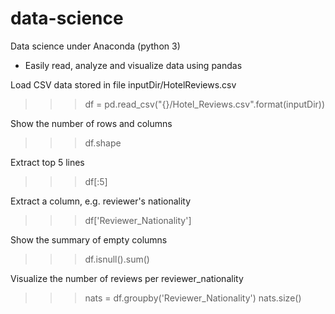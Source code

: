 # data-science
Data science under Anaconda (python 3)

+ Easily read, analyze and visualize data using pandas

Load CSV data stored in file inputDir/HotelReviews.csv
>>> df = pd.read_csv("{}/Hotel_Reviews.csv".format(inputDir))

Show the number of rows and columns
>>> df.shape

Extract top 5 lines
>>> df[:5]

Extract a column, e.g. reviewer's nationality
>>> df['Reviewer_Nationality']

Show the summary of empty columns
>>> df.isnull().sum()

Visualize the number of reviews per reviewer_nationality
>>> nats = df.groupby('Reviewer_Nationality')
>>> nats.size()


